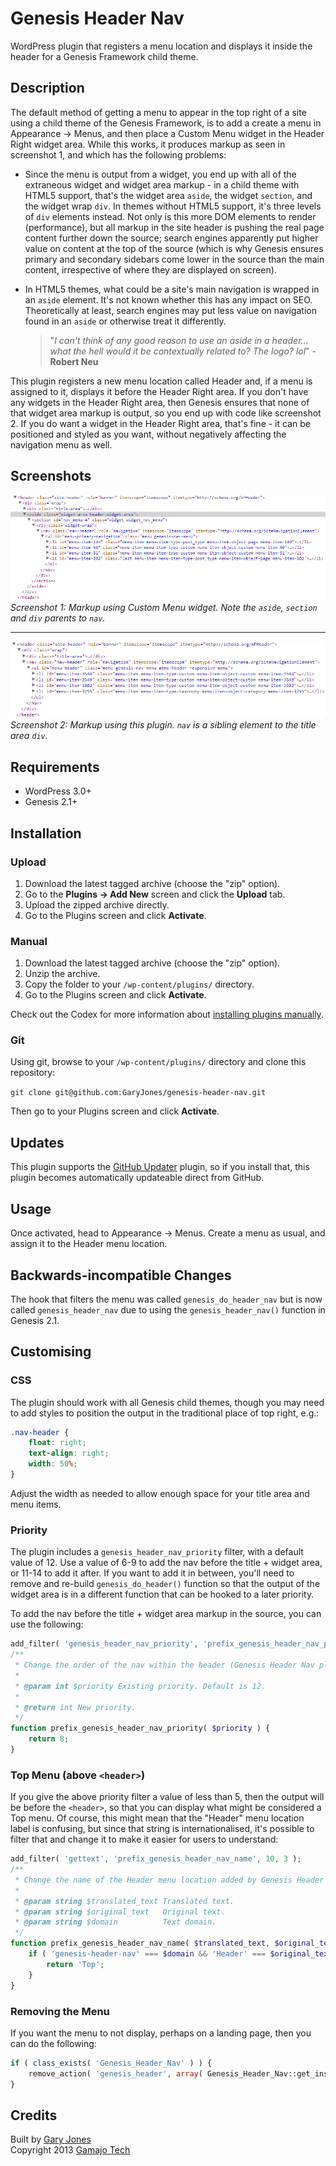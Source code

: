 # Genesis Header Nav

WordPress plugin that registers a menu location and displays it inside the header for a Genesis Framework child theme.

## Description

The default method of getting a menu to appear in the top right of a site using a child theme of the Genesis Framework, is to add a create a menu in Appearance -> Menus, and then place a Custom Menu widget in the Header Right widget area. While this works, it produces markup as seen in screenshot 1, and which has the following problems:

 * Since the menu is output from a widget, you end up with all of the extraneous widget and widget area markup - in a child theme with HTML5 support, that's the widget area `aside`, the widget `section`, and the widget wrap `div`. In themes without HTML5 support, it's three levels of `div` elements instead. Not only is this more DOM elements to render (performance), but all markup in the site header is pushing the real page content further down the source; search engines apparently put higher value on content at the top of the source (which is why Genesis ensures primary and secondary sidebars come lower in the source than the main content, irrespective of where they are displayed on screen).
 * In HTML5 themes, what could be a site's main navigation is wrapped in an `aside` element. It's not known whether this has any impact on SEO. Theoretically at least, search engines may put less value on navigation found in an `aside` or otherwise treat it differently.

    > "_I can't think of any good reason to use an aside in a header... what the hell would it be contextually related to? The logo? lol_" - **Robert Neu**

This plugin registers a new menu location called Header and, if a menu is assigned to it, displays it before the Header Right area. If you don't have any widgets in the Header Right area, then Genesis ensures that none of that widget area markup is output, so you end up with code like screenshot 2. If you do want a widget in the Header Right area, that's fine - it can be positioned and styled as you want, without negatively affecting the navigation menu as well.

## Screenshots

![Screenshot of markup using Custom Menu widget](assets/screenshot-1.png)  
_Screenshot 1: Markup using Custom Menu widget. Note the `aside`, `section` and `div` parents to `nav`._

---

![Screenshot of markup using this plugin](assets/screenshot-2.png)  
_Screenshot 2: Markup using this plugin. `nav` is a sibling element to the title area `div`._

## Requirements
 * WordPress 3.0+
 * Genesis 2.1+

## Installation

### Upload

1. Download the latest tagged archive (choose the "zip" option).
2. Go to the __Plugins -> Add New__ screen and click the __Upload__ tab.
3. Upload the zipped archive directly.
4. Go to the Plugins screen and click __Activate__.

### Manual

1. Download the latest tagged archive (choose the "zip" option).
2. Unzip the archive.
3. Copy the folder to your `/wp-content/plugins/` directory.
4. Go to the Plugins screen and click __Activate__.

Check out the Codex for more information about [installing plugins manually](http://codex.wordpress.org/Managing_Plugins#Manual_Plugin_Installation).

### Git

Using git, browse to your `/wp-content/plugins/` directory and clone this repository:

`git clone git@github.com:GaryJones/genesis-header-nav.git`

Then go to your Plugins screen and click __Activate__.

## Updates

This plugin supports the [GitHub Updater](https://github.com/afragen/github-updater) plugin, so if you install that, this plugin becomes automatically updateable direct from GitHub.

## Usage

Once activated, head to Appearance -> Menus. Create a menu as usual, and assign it to the Header menu location.

## Backwards-incompatible Changes

The hook that filters the menu was called `genesis_do_header_nav` but is now called `genesis_header_nav` due to using the `genesis_header_nav()` function in Genesis 2.1.

## Customising

### CSS

The plugin should work with all Genesis child themes, though you may need to add styles to position the output in the traditional place of top right, e.g.:

~~~css
.nav-header {
	float: right;
	text-align: right;
	width: 50%;
}
~~~

Adjust the width as needed to allow enough space for your title area and menu items.

### Priority

The plugin includes a `genesis_header_nav_priority` filter, with a default value of 12. Use a value of 6-9 to add the nav before the title + widget area, or 11-14 to add it after. If you want to add it in between, you'll need to remove and re-build `genesis_do_header()` function so that the output of the widget area is in a different function that can be hooked to a later priority.

To add the nav before the title + widget area markup in the source, you can use the following:

~~~php
add_filter( 'genesis_header_nav_priority', 'prefix_genesis_header_nav_priority' );
/**
 * Change the order of the nav within the header (Genesis Header Nav plugin)
 *
 * @param int $priority Existing priority. Default is 12.
 *
 * @return int New priority.
 */
function prefix_genesis_header_nav_priority( $priority ) {
	return 8;
}
~~~

### Top Menu (above `<header>`)

If you give the above priority filter a value of less than 5, then the output will be before the `<header>`, so that you can display what might be considered a Top menu. Of course, this might mean that the "Header" menu location label is confusing, but since that string is internationalised, it's possible to filter that and change it to make it easier for users to understand:

~~~php
add_filter( 'gettext', 'prefix_genesis_header_nav_name', 10, 3 );
/**
 * Change the name of the Header menu location added by Genesis Header Nav plugin.
 * 
 * @param string $translated_text Translated text.
 * @param string $original_text   Original text.
 * @param string $domain          Text domain.
 */
function prefix_genesis_header_nav_name( $translated_text, $original_text, $domain ) {
	if ( 'genesis-header-nav' === $domain && 'Header' === $original_text ) {
		return 'Top';
	}
}
~~~

### Removing the Menu

If you want the menu to not display, perhaps on a landing page, then you can do the following:

~~~php
if ( class_exists( 'Genesis_Header_Nav' ) ) {
	remove_action( 'genesis_header', array( Genesis_Header_Nav::get_instance(), 'show_menu' ), apply_filters( 'genesis_header_nav_priority', 12 ) );
}
~~~

## Credits

Built by [Gary Jones](https://twitter.com/GaryJ)  
Copyright 2013 [Gamajo Tech](http://gamajo.com/)
